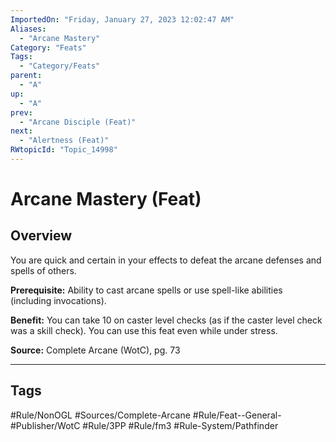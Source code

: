 ```yaml
---
ImportedOn: "Friday, January 27, 2023 12:02:47 AM"
Aliases:
  - "Arcane Mastery"
Category: "Feats"
Tags:
  - "Category/Feats"
parent:
  - "A"
up:
  - "A"
prev:
  - "Arcane Disciple (Feat)"
next:
  - "Alertness (Feat)"
RWtopicId: "Topic_14998"
---
```

# Arcane Mastery (Feat)
## Overview
You are quick and certain in your effects to defeat the arcane defenses and spells of others.

**Prerequisite:** Ability to cast arcane spells or use spell-like abilities (including invocations).

**Benefit:** You can take 10 on caster level checks (as if the caster level check was a skill check). You can use this feat even while under stress.

**Source:** Complete Arcane (WotC), pg. 73


---
## Tags
#Rule/NonOGL #Sources/Complete-Arcane #Rule/Feat--General- #Publisher/WotC #Rule/3PP #Rule/fm3 #Rule-System/Pathfinder

